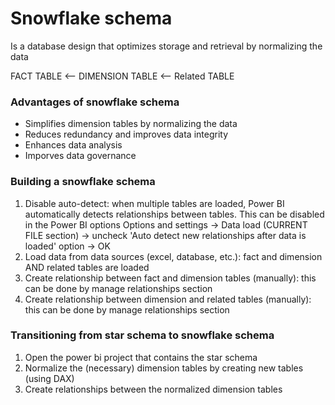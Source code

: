 # Snowflake schema
Is a database design that optimizes storage and retrieval by normalizing the data

FACT TABLE <-- DIMENSION TABLE <-- Related TABLE

### Advantages of snowflake schema
- Simplifies dimension tables by normalizing the data
- Reduces redundancy and improves data integrity
- Enhances data analysis
- Imporves data governance

### Building a snowflake schema
1. Disable auto-detect: when multiple tables are loaded, Power BI automatically detects relationships between tables. This can be disabled in the Power BI options
Options and settings -> Data load (CURRENT FILE section) -> uncheck 'Auto detect new relationships after data is loaded' option -> OK
2. Load data from data sources (excel, database, etc.): fact and dimension AND related tables are loaded
3. Create relationship between fact and dimension tables (manually): this can be done by manage relationships section
3. Create relationship between dimension and related tables (manually): this can be done by manage relationships section

### Transitioning from star schema to snowflake schema
1. Open the power bi project that contains the star schema
2. Normalize the (necessary) dimension tables by creating new tables (using DAX)
3. Create relationships between the normalized dimension tables 
